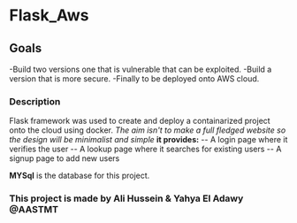 # Flask_Aws

## Goals
-Build two versions one that is vulnerable that can be exploited.
-Build a version that is more secure. 
-Finally to be deployed onto AWS cloud.

### Description
Flask framework was used to create and deploy a containarized project onto the cloud using docker.
*The aim isn't to make a full fledged website so the design will be minimalist and simple* **it provides:**
-- A login page where it verifies the user
-- A lookup page where it searches for existing users
-- A signup page to add new users

**MYSql** is the database for this project.


### This project is made by Ali Hussein & Yahya El Adawy @AASTMT
